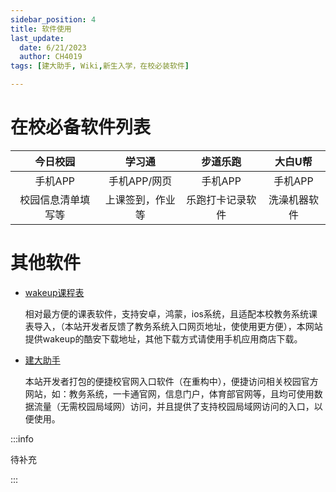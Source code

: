```yaml
---
sidebar_position: 4
title: 软件使用
last_update:
  date: 6/21/2023
  author: CH4019
tags: [建大助手, Wiki,新生入学，在校必装软件]

---
```


# 在校必备软件列表

| 今日校园 | 学习通 | 步道乐跑 |大白U帮|
| :----: | :----: | :----: |:----: |
| 手机APP | 手机APP/网页 | 手机APP |手机APP |
| 校园信息清单填写等 | 上课签到，作业等 | 乐跑打卡记录软件 |洗澡机器软件|

# 其他软件

- [wakeup课程表](https://www.coolapk.com/apk/com.suda.yzune.wakeupschedule)

  相对最方便的课表软件，支持安卓，鸿蒙，ios系统，且适配本校教务系统课表导入，（本站开发者反馈了教务系统入口网页地址，使使用更方便），本网站提供wakeup的酷安下载地址，其他下载方式请使用手机应用商店下载。

- [建大助手]()

  本站开发者打包的便捷校官网入口软件（在重构中），便捷访问相关校园官方网站，如：教务系统，一卡通官网，信息门户，体育部官网等，且均可使用数据流量（无需校园局域网）访问，并且提供了支持校园局域网访问的入口，以便使用。

:::info

待补充

:::


